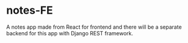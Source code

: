 # notes-FE
A notes app made from React for frontend and there will be a separate backend for this app with Django REST framework.
